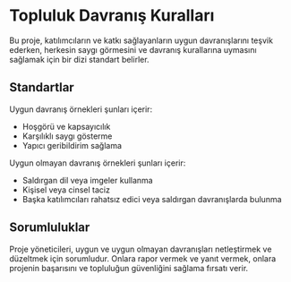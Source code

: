 # Topluluk Davranış Kuralları

Bu proje, katılımcıların ve katkı sağlayanların uygun davranışlarını teşvik ederken, herkesin saygı görmesini ve davranış kurallarına uymasını sağlamak için bir dizi standart belirler.

## Standartlar

Uygun davranış örnekleri şunları içerir:

- Hoşgörü ve kapsayıcılık
- Karşılıklı saygı gösterme
- Yapıcı geribildirim sağlama

Uygun olmayan davranış örnekleri şunları içerir:

- Saldırgan dil veya imgeler kullanma
- Kişisel veya cinsel taciz
- Başka katılımcıları rahatsız edici veya saldırgan davranışlarda bulunma

## Sorumluluklar

Proje yöneticileri, uygun ve uygun olmayan davranışları netleştirmek ve düzeltmek için sorumludur. Onlara rapor vermek ve yanıt vermek, onlara projenin başarısını ve topluluğun güvenliğini sağlama fırsatı verir.



